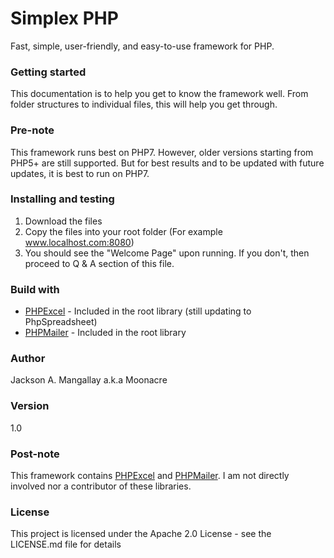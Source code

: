 # Simplex PHP

Fast, simple, user-friendly, and easy-to-use framework for PHP.

### Getting started
This documentation is to help you get to know the framework well. From folder structures to individual files, this will help you get through.

### Pre-note
This framework runs best on PHP7. However, older versions starting from PHP5+ are still supported. But for best results and to be updated with future updates, it is best to run on PHP7.

### Installing and testing
1. Download the files
2. Copy the files into your root folder (For example www.localhost.com:8080)
3. You should see the "Welcome Page" upon running. If you don't, then proceed to Q & A section of this file.

### Build with
* [PHPExcel](https://github.com/PHPOffice/PHPExcel) - Included in the root library (still updating to PhpSpreadsheet)
* [PHPMailer](https://github.com/PHPMailer/PHPMailer) - Included in the root library

### Author
Jackson A. Mangallay a.k.a Moonacre

### Version
1.0

### Post-note
This framework contains [PHPExcel](https://github.com/PHPOffice/PHPExcel) and [PHPMailer](https://github.com/PHPMailer/PHPMailer). I am not directly involved nor a contributor of these libraries.

### License
This project is licensed under the Apache 2.0 License - see the LICENSE.md file for details

